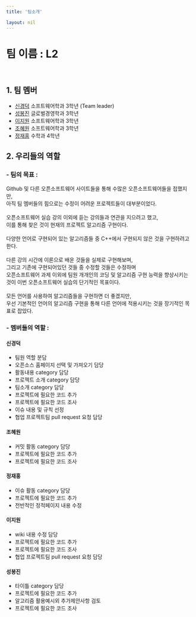 ```yaml
---
title: '팀소개'

layout: nil
---
```


# 팀 이름 : L2 <br><br>

##  1. 팀 멤버 
   - [신경덕](https://github.com/sinkyoungdeok) 소프트웨어학과 3학년 (Team leader)
   - [성봉진](https://github.com/HongGildong98) 글로벌경영학과 3학년 
   - [이지원](https://github.com/ljw322/MyPage) 소프트웨어학과 3학년
   - [조혜원](https://github.com/sala0320) 소프트웨어학과 3학년
   - [정재홍](https://github.com/0322-hong) 수학과 4학년
    
## 2. 우리들의 역할 <br>

### - 팀의 목표 : 
Github 및 다른 오픈소프트웨어 사이트들을 통해 수많은 오픈소프트웨어들을 접했지만, <br>
아직 팀 멤버들의 힘으로는 수정이 어려운 프로젝트들이 대부분이었다.<br><br>
오픈소프트웨어 실습 강의 이외에 듣는 강의들과 연관을 지으려고 했고, <br>
이를 통해 찾은 것이 현재의 프로젝트 알고리즘 구현이다.<br><br>
다양한 언어로 구현되어 있는 알고리즘들 중 C++에서 구현되지 않은 것을 구현하려고 한다.<br><br>
다른 강의 시간에 이론으로 배운 것들을 실제로 구현해보며,<br> 
그리고 기존에 구현되어있던 것들 중 수정할 것들은 수정하며<br> 
오픈소프트웨어 과제 이외에 팀원 개개인의 코딩 및 알고리즘 구현 능력을 향상시키는 것이
이번 오픈소프트웨어 실습의 단기적인 목표이다.<br><br>
모든 언어를 사용하여 알고리즘들을 구현하면 더 좋겠지만,<br>
우선 기본적인 언어의 알고리즘 구현을 통해 다른 언어에 적용시키는 것을 장기적인 목표로 잡았다.<br>


### - 멤버들의 역할  : <br>

#### 신경덕<br>
- 팀원 역할 분담 <br>
- 오픈소스 홈페이지 선택 및 가져오기 담당<br>
- 활동내용 category 담당<br>
- 프로젝트 소개 category 담당<br>
- 팀소개 category 담당<br>
- 프로젝트에 필요한 코드 추가<br>
- 프로젝트에 필요한 코드 조사<br> 
- 이슈 내용 및 규칙 선정<br>
- 협업 프로젝트팀 pull request 요청 담당<br>

#### 조혜원<br>
- 커밋 활동 category 담당<br>
- 프로젝트에 필요한 코드 추가<br>
- 프로젝트에 필요한 코드 조사<br> 

#### 정재홍<br>
- 이슈 활동 category 담당<br>
- 프로젝트에 필요한 코드 추가<br>
- 전반적인 정적페이지 내용 수정<br>

#### 이지원<br>
- wiki 내용 수정 담당<br>
- 프로젝트에 필요한 코드 추가<br>
- 프로젝트에 필요한 코드 조사<br> 
- 협업 프로젝트팀 pull request 요청 담당<br>

#### 성봉진<br>
- 타이틀 category 담당<br>
- 프로젝트에 필요한 코드 추가<br>
- 알고리즘 활용예시외 추가제안사항 검토<br>
- 프로젝트에 필요한 코드 조사<br>
